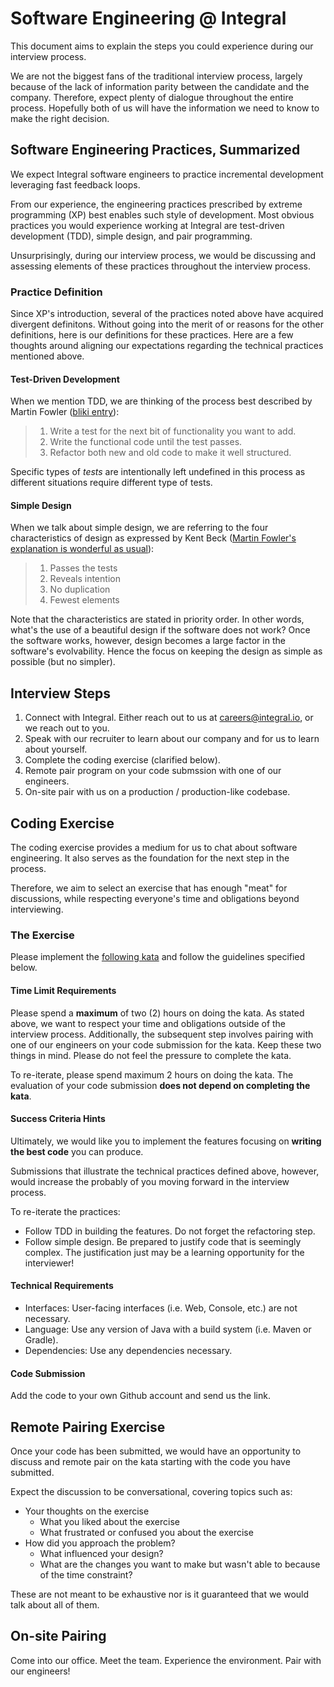 # Software Engineering @ Integral

This document aims to explain the steps you could experience during our
interview process.

We are not the biggest fans of the traditional interview process, largely
because of the lack of information parity between the candidate and the company.
Therefore, expect plenty of dialogue throughout the entire process. Hopefully
both of us will have the information we need to know to make the right decision.

## Software Engineering Practices, Summarized

We expect Integral software engineers to practice incremental development
leveraging fast feedback loops.

From our experience, the engineering practices prescribed by extreme programming
(XP) best enables such style of development. Most obvious practices you would
experience working at Integral are test-driven development (TDD), simple design,
and pair programming.

Unsurprisingly, during our interview process, we would be discussing and
assessing elements of these practices throughout the interview process.

### Practice Definition

Since XP's introduction, several of the practices noted above have acquired
divergent definitons. Without going into the merit of or reasons for the other
definitions, here is our definitions for these practices. Here are a few
thoughts around aligning our expectations regarding the technical practices
mentioned above.

#### Test-Driven Development

When we mention TDD, we are thinking of the process best described by Martin
Fowler ([bliki entry][fowler-tdd]):

> 1. Write a test for the next bit of functionality you want to add.
> 1. Write the functional code until the test passes.
> 1. Refactor both new and old code to make it well structured.

Specific types of _tests_ are intentionally left undefined in this process as
different situations require different type of tests.

[fowler-tdd]: https://martinfowler.com/bliki/TestDrivenDevelopment.html

#### Simple Design

When we talk about simple design, we are referring to the four characteristics
of design as expressed by Kent Beck ([Martin Fowler's explanation is wonderful
as usual][fowler-simple-design]):

> 1. Passes the tests
> 1. Reveals intention
> 1. No duplication
> 1. Fewest elements

Note that the characteristics are stated in priority order. In other words,
what's the use of a beautiful design if the software does not work? Once the
software works, however, design becomes a large factor in the software's
evolvability. Hence the focus on keeping the design as simple as possible (but
no simpler).

[fowler-simple-design]: https://martinfowler.com/bliki/BeckDesignRules.html

## Interview Steps

1. Connect with Integral. Either reach out to us at careers@integral.io, or we
   reach out to you.
1. Speak with our recruiter to learn about our company and for us to learn about
   yourself.
1. Complete the coding exercise (clarified below).
1. Remote pair program on your code submssion with one of our engineers.
1. On-site pair with us on a production / production-like codebase.

## Coding Exercise

The coding exercise provides a medium for us to chat about software engineering.
It also serves as the foundation for the next step in the process.

Therefore, we aim to select an exercise that has enough "meat" for discussions,
while respecting everyone's time and obligations beyond interviewing.

### The Exercise

Please implement the [following kata][interview kata] and follow the guidelines
specified below.

[interview kata]:
  https://github.com/integral-io/katas/tree/master/social-networking

#### Time Limit Requirements

Please spend a **maximum** of two (2) hours on doing the kata. As stated above,
we want to respect your time and obligations outside of the interview process.
Additionally, the subsequent step involves pairing with one of our engineers on
your code submission for the kata. Keep these two things in mind. Please do not
feel the pressure to complete the kata.

To re-iterate, please spend maximum 2 hours on doing the kata. The evaluation of
your code submission **does not depend on completing the kata**.

#### Success Criteria Hints

Ultimately, we would like you to implement the features focusing on **writing
the best code** you can produce.

Submissions that illustrate the technical practices defined above, however,
would increase the probably of you moving forward in the interview process.

To re-iterate the practices:

- Follow TDD in building the features. Do not forget the refactoring step.
- Follow simple design. Be prepared to justify code that is seemingly complex.
  The justification just may be a learning opportunity for the interviewer!

#### Technical Requirements

- Interfaces: User-facing interfaces (i.e. Web, Console, etc.) are not
  necessary.
- Language: Use any version of Java with a build system (i.e. Maven or Gradle).
- Dependencies: Use any dependencies necessary.

#### Code Submission

Add the code to your own Github account and send us the link.

## Remote Pairing Exercise

Once your code has been submitted, we would have an opportunity to discuss and
remote pair on the kata starting with the code you have submitted.

Expect the discussion to be conversational, covering topics such as:

- Your thoughts on the exercise
  - What you liked about the exercise
  - What frustrated or confused you about the exercise
- How did you approach the problem?
  - What influenced your design?
  - What are the changes you want to make but wasn't able to because of the time
    constraint?

These are not meant to be exhaustive nor is it guaranteed that we would talk
about all of them.

## On-site Pairing

Come into our office. Meet the team. Experience the environment. Pair with our
engineers!
